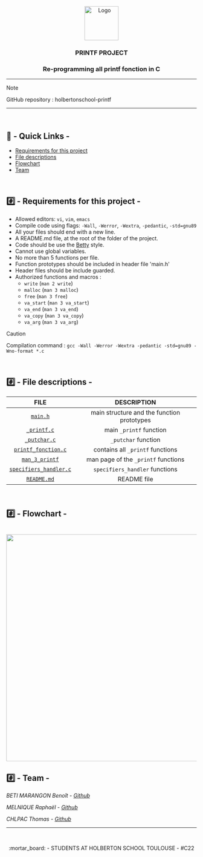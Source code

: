 <div align="center">
<img src="https://upload.wikimedia.org/wikipedia/commons/1/18/C_Programming_Language.svg" alt="Logo" width="90" height="90">
<br />
<h3>PRINTF PROJECT</h3>
<h3>Re-programming all printf fonction in C</h3>
</div>

---

> [!NOTE]
> GitHub repository : holbertonschool-printf

---

<br />

## :link: - Quick Links -
* [Requirements for this project](#%EF%B8%8F⃣---requirements-for-this-project--)
* [File descriptions](#%EF%B8%8F⃣---file-descriptions--)
* [Flowchart](#%EF%B8%8F⃣---flowchart--)
* [Team](#%EF%B8%8F⃣---team--)

<br />

## #️⃣ - Requirements for this project -

- Allowed editors: `vi`, `vim`, `emacs`
- Compile code using flags: `-Wall`, `-Werror`, `-Wextra`, `-pedantic`, `-std=gnu89`
- All your files should end with a new line.
- A README.md file, at the root of the folder of the project.
- Code should be use the [Betty](https://github.com/holbertonschool/Betty) style.
- Cannot use global variables.
- No more than 5 functions per file.
- Function prototypes should be included in header file 'main.h'
- Header files should be include guarded.
- Authorized functions and macros :
	* `write` (`man 2 write`)
	* `malloc` (`man 3 malloc`)
	* `free` (`man 3 free`)
	* `va_start` (`man 3 va_start`)
	* `va_end` (`man 3 va_end`)
	* `va_copy` (`man 3 va_copy`)
	* `va_arg` (`man 3 va_arg`)

> [!CAUTION]
> Compilation command : `gcc -Wall -Werror -Wextra -pedantic -std=gnu89 -Wno-format *.c`

<br />

## #️⃣ - File descriptions -
	
|                  FILE                          |                                    DESCRIPTION                                    |
| :--------------------------------------------: | :-------------------------------------------------------------------------------: |
|            [`main.h`](main.h)                  |                     main structure and the function prototypes                    |
|         [`_printf.c`](_printf.c)               |                              main `_printf` function                              |
|         [`_putchar.c`](_putchar.c)             |                              `_putchar` function                                  |
| [`printf_fonction.c`](printf_function.c)       |                         contains all `_printf` functions                          |
|      [`man_3_printf`](man_3_printf)            |                       man page of the `_printf` functions                         |
| [`specifiers_handler.c`](specifiers_handler.c) |                            `specifiers_handler` functions                         |
|         [`README.md`](README.md)               |                                    README file                                    |

<br />

## #️⃣ - Flowchart -

<br />

<img width="1020px" height="600px" src="https://images.prismic.io/milanote/0b27fe8a-64e7-4bdb-bc22-94b2d0bee7f5_CleanShot+2023-06-06+at+15.27.55%402x.png?auto=compress%2Cformat&w=1200">

<br />

## #️⃣ - Team -

*BETI MARANGON Benoît		- [Github](https://github.com/BenBet21)*

*MELNIQUE Raphaël		- [Github](https://github.com/Raphaelnpl)*

*CHLPAC Thomas		- [Github](https://github.com/ThomasC12000)*

---

<br />

<p align="center">:mortar_board: - STUDENTS AT HOLBERTON SCHOOL TOULOUSE - #C22</p>
